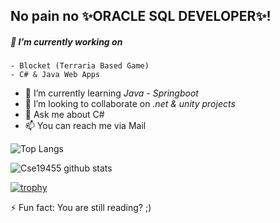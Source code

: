 ## No pain no ✨ORACLE SQL DEVELOPER✨!


##### 🔭 I’m currently working on
    - Blocket (Terraria Based Game)
    - C# & Java Web Apps

- 🌱 I’m currently learning *Java - Springboot*
- 👯 I’m looking to collaborate on *.net & unity projects*
- 💬 Ask me about C#
- 📫 You can reach me via Mail


![Top Langs](https://github-readme-stats.vercel.app/api/top-langs/?username=Cse19455&layout=compact&theme=dark&hide_border=true)

![Cse19455 github stats](https://github-readme-stats.vercel.app/api?username=Cse19455&show_icons=true&hide_border=true&theme=dark)

[![trophy](https://github-profile-trophy.vercel.app/?username=gkhan205)](https://github.com/Cse19455/github-profile-trophy&theme=dark)


⚡ Fun fact: You are still reading? ;)
